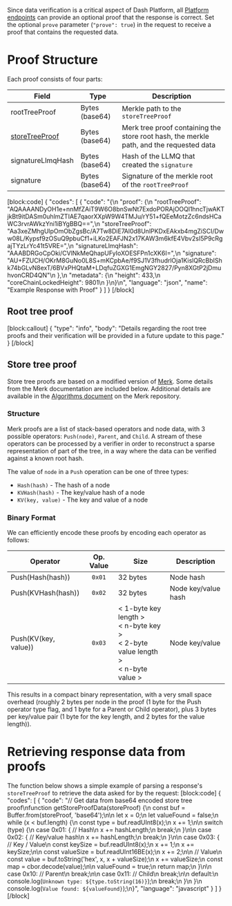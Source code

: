 Since data verification is a critical aspect of Dash Platform, all [Platform endpoints](reference-dapi-endpoints-platform-endpoints) can provide an optional proof that the response is correct. Set the optional `prove` parameter (`"prove": true`) in the request to receive a proof that contains the requested data.

# Proof Structure

Each proof consists of four parts:

| Field | Type | Description |
|-|-|-|
| rootTreeProof | Bytes (base64) | Merkle path to the `storeTreeProof` |
| [storeTreeProof](#store-tree-proof) | Bytes (base64) | Merk tree proof containing the store root hash, the merkle path, and the requested data |
| signatureLlmqHash | Bytes (base64) | Hash of the LLMQ that created the `signature` |
| signature | Bytes (base64) | Signature of the merkle root of the `rootTreeProof` |
[block:code]
{
  "codes": [
    {
      "code": "{\n  \"proof\": {\n    \"rootTreeProof\": \"AQAAAANDyOH1e+nnMfZAiT9W6O8bnSwNt7ExdoPORAjOOQl1hncTjwAKTjkBt9itDASm0uhlmZTIAE7qaorXXpW9W4TMJu/rY51+fQEeMotzZc6ndsHCaWC3rvrAWkzYni1iBYgBBQ==\",\n    \"storeTreeProof\": \"Aa3xeZMhgUlpOmObZgsBc/A7Tw8DiE7Al0d8UnlPKDxEAkxb4mgZiSCI/Dww08L/Kypsf9zOSuQ9pbuCf1+iLKo2EAFJN2x17KAW3m6kfE4Vbv2sI5P9cRgajTYzLrYc41t5VRE=\",\n    \"signatureLlmqHash\": \"AAABDRGoCpOki/CVlNkMeQhapUFyIoXOESFPn1cXK6I=\",\n    \"signature\": \"AU+FZUCH/OKrM8GuNo0L8S+mKCpbAe/f9SJ1V3fhudrlOja1KislQRcBbIShk74bGLvN8exT/6BVxPHQtaM+LDqfuZGXG1EmgNGY2827/Pyn8XGtP2jDmuhvonCRD4QN\"\n  },\n  \"metadata\": {\n    \"height\": 433,\n    \"coreChainLockedHeight\": 9801\n  }\n}\n",
      "language": "json",
      "name": "Example Response with Proof"
    }
  ]
}
[/block]
## Root tree proof
[block:callout]
{
  "type": "info",
  "body": "Details regarding the root tree proofs and their verification will be provided in a future update to this page."
}
[/block]
## Store tree proof

Store tree proofs are based on a modified version of [Merk](https://github.com/nomic-io/merk/). Some details from the Merk documentation are included below. Additional details are available in the [Algorithms document](https://github.com/nomic-io/merk/blob/develop/docs/algorithms.md) on the Merk repository.

### Structure 

Merk proofs are a list of stack-based operators and node data, with 3 possible operators: `Push(node)`, `Parent`, and `Child`. A stream of these operators can be processed by a verifier in order to reconstruct a sparse representation of part of the tree, in a way where the data can be verified against a known root hash.

The value of `node` in a `Push` operation can be one of three types:

* `Hash(hash)` - The hash of a node
* `KVHash(hash)` - The key/value hash of a node
* `KV(key, value)` - The key and value of a node

### Binary Format

We can efficiently encode these proofs by encoding each operator as follows:

| Operator | Op. Value | Size | Description |
|-|:-:|-|-|
| Push(Hash(hash)) | `0x01` | 32 bytes | Node hash |
| Push(KVHash(hash)) | `0x02` | 32 bytes | Node key/value hash |
| Push(KV(key, value)) | `0x03` | < 1-byte key length ><br>< n-byte key ><br>< 2-byte value length ><br>< n-byte value > | Node key/value |

This results in a compact binary representation, with a very small space overhead (roughly 2 bytes per node in the proof (1 byte for the Push operator type flag, and 1 byte for a Parent or Child operator), plus 3 bytes per key/value pair (1 byte for the key length, and 2 bytes for the value length)).

# Retrieving response data from proofs

The function below shows a simple example of parsing a response's `storeTreeProof` to retrieve the data asked for by the request:
[block:code]
{
  "codes": [
    {
      "code": "// Get data from base64 encoded store tree proof\nfunction getStoreProofData(storeProof) {\n  const buf = Buffer.from(storeProof, 'base64');\n\n  let x = 0;\n  let valueFound = false;\n  while (x < buf.length) {\n    const type = buf.readUInt8(x);\n    x += 1;\n\n    switch (type) {\n      case 0x01: { // Hash\n        x += hashLength;\n        break;\n      }\n\n      case 0x02: { // Key/value hash\n        x += hashLength;\n        break;\n      }\n\n      case 0x03: { // Key / Value\n        const keySize = buf.readUInt8(x);\n        x += 1;\n        x += keySize;\n\n        const valueSize = buf.readUInt16BE(x);\n        x += 2;\n\n        // Value\n        const value = buf.toString('hex', x, x + valueSize);\n        x += valueSize;\n        const map = cbor.decode(value);\n\n        valueFound = true;\n        return map;\n      }\n\n      case 0x10: // Parent\n        break;\n\n      case 0x11: // Child\n        break;\n\n      default:\n        console.log(`Unknown type: ${type.toString(16)}`);\n        break;\n    }\n  }\n  console.log(`Value found: ${valueFound}`);\n}",
      "language": "javascript"
    }
  ]
}
[/block]